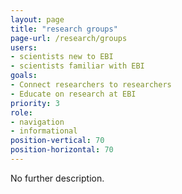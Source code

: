 ```yaml
---
layout: page
title: "research groups"
page-url: /research/groups
users:
- scientists new to EBI
- scientists familiar with EBI
goals:
- Connect researchers to researchers
- Educate on research at EBI
priority: 3
role:
- navigation
- informational
position-vertical: 70
position-horizontal: 70
---
```


No further description.
